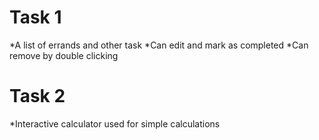 # Task 1
   *A list of errands and other task
   *Can edit and mark as completed
   *Can remove by double clicking
# Task 2
   *Interactive calculator used for simple calculations
